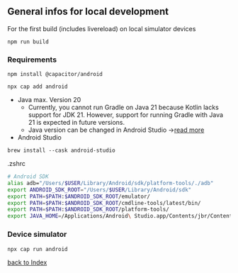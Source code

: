 ## General infos for local development

For the first build (includes livereload) on local simulator devices

```console
npm run build
```

### Requirements

```console
npm install @capacitor/android
```

```console
npx cap add android
```

- Java max. Version 20
  - Currently, you cannot run Gradle on Java 21 because Kotlin lacks support for JDK 21. However, support for running Gradle with Java 21 is expected in future versions.
  - Java version can be changed in Android Studio ->[read more](04_java.md)
- Android Studio

```console
brew install --cask android-studio
```

.zshrc

```zsh
# Android SDK
alias adb="/Users/$USER/Library/Android/sdk/platform-tools/./adb"
export ANDROID_SDK_ROOT="/Users/$USER/Library/Android/sdk"
export PATH=$PATH:$ANDROID_SDK_ROOT/emulator/
export PATH=$PATH:$ANDROID_SDK_ROOT/cmdline-tools/latest/bin/
export PATH=$PATH:$ANDROID_SDK_ROOT/platform-tools/
export JAVA_HOME=/Applications/Android\ Studio.app/Contents/jbr/Contents/Home
```

### Device simulator

```console
npx cap run android
```

[back to Index](../README.md)
